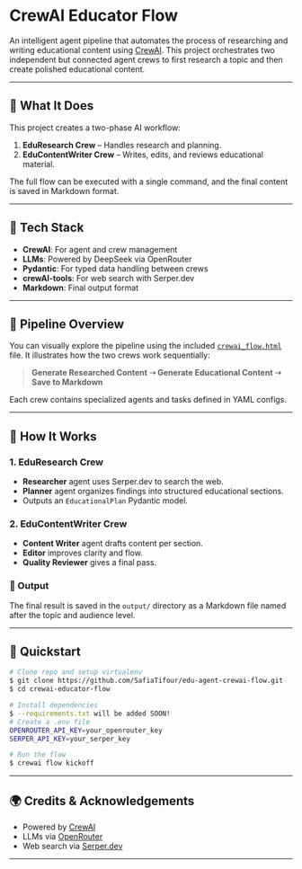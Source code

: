 # CrewAI Educator Flow

An intelligent agent pipeline that automates the process of researching and writing educational content using [CrewAI](https://github.com/joaomdmoura/crewai). This project orchestrates two independent but connected agent crews to first research a topic and then create polished educational content.

---

## 🧠 What It Does

This project creates a two-phase AI workflow:

1. **EduResearch Crew** – Handles research and planning.
2. **EduContentWriter Crew** – Writes, edits, and reviews educational material.

The full flow can be executed with a single command, and the final content is saved in Markdown format.

---

## 🔧 Tech Stack

- **CrewAI**: For agent and crew management
- **LLMs**: Powered by DeepSeek via OpenRouter
- **Pydantic**: For typed data handling between crews
- **crewAI-tools**: For web search with Serper.dev
- **Markdown**: Final output format

---


## 🔁 Pipeline Overview

You can visually explore the pipeline using the included [`crewai_flow.html`](./crewai_flow.html) file. It illustrates how the two crews work sequentially:

> **Generate Researched Content ➝ Generate Educational Content ➝ Save to Markdown**

Each crew contains specialized agents and tasks defined in YAML configs.

---

## 🧪 How It Works

### 1. **EduResearch Crew**
- **Researcher** agent uses Serper.dev to search the web.
- **Planner** agent organizes findings into structured educational sections.
- Outputs an `EducationalPlan` Pydantic model.

### 2. **EduContentWriter Crew**
- **Content Writer** agent drafts content per section.
- **Editor** improves clarity and flow.
- **Quality Reviewer** gives a final pass.

### 🔽 Output
The final result is saved in the `output/` directory as a Markdown file named after the topic and audience level.

---

## 🚀 Quickstart

```bash
# Clone repo and setup virtualenv
$ git clone https://github.com/SafiaTifour/edu-agent-crewai-flow.git
$ cd crewai-educator-flow

# Install dependencies
$ --requirements.txt will be added SOON!
# Create a .env file
OPENROUTER_API_KEY=your_openrouter_key
SERPER_API_KEY=your_serper_key

# Run the flow
$ crewai flow kickoff
```

---

## 🌍 Credits & Acknowledgements

- Powered by [CrewAI](https://github.com/joaomdmoura/crewai)
- LLMs via [OpenRouter](https://openrouter.ai)
- Web search via [Serper.dev](https://serper.dev)

---

